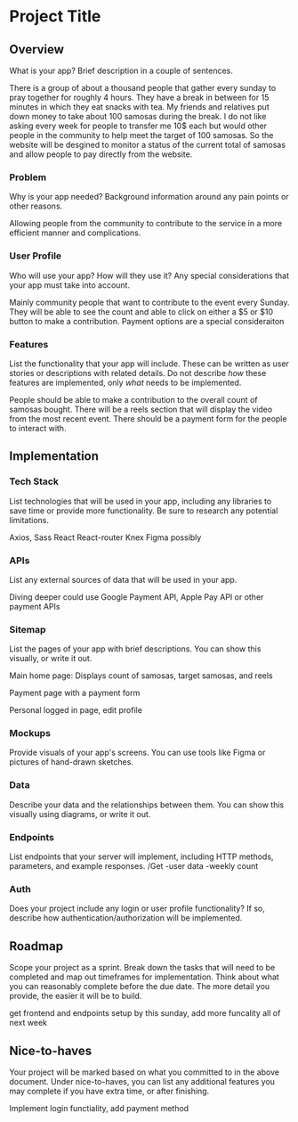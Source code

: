 # Project Title

## Overview

What is your app? Brief description in a couple of sentences.

There is a group of about a thousand people that gather every sunday to pray together for roughly 4 hours. They have a break in between for 15 minutes in which they eat snacks with tea. My friends and relatives put down money to take about 100 samosas during the break. I do not like asking every week for people to transfer me 10$ each but would other people in the community to help meet the target of 100 samosas. So the website will be desgined to monitor a status of the current total of samosas and allow people to pay directly from the website.   

### Problem

Why is your app needed? Background information around any pain points or other reasons.

Allowing people from the community to contribute to the service in a more efficient manner and complications.

### User Profile

Who will use your app? How will they use it? Any special considerations that your app must take into account.

Mainly community people that want to contribute to the event every Sunday. They will be able to see the count and able to click on either a $5 or $10 button to make a contribution. Payment options are a special consideraiton

### Features

List the functionality that your app will include. These can be written as user stories or descriptions with related details. Do not describe _how_ these features are implemented, only _what_ needs to be implemented.

People should be able to make a contribution to the overall count of samosas bought. There will be a reels section that will display the video from the most recent event. There should be a payment form for the people to interact with. 

## Implementation

### Tech Stack

List technologies that will be used in your app, including any libraries to save time or provide more functionality. Be sure to research any potential limitations.

Axios, Sass
React
React-router
Knex
Figma possibly

### APIs

List any external sources of data that will be used in your app.

Diving deeper could use Google Payment API, Apple Pay API or other payment APIs

### Sitemap

List the pages of your app with brief descriptions. You can show this visually, or write it out.

Main home page:
Displays count of samosas, target samosas, and reels

Payment page with a payment form 

Personal logged in page, edit profile



### Mockups

Provide visuals of your app's screens. You can use tools like Figma or pictures of hand-drawn sketches.

### Data

Describe your data and the relationships between them. You can show this visually using diagrams, or write it out. 

### Endpoints

List endpoints that your server will implement, including HTTP methods, parameters, and example responses.
/Get
-user data
-weekly count

### Auth

Does your project include any login or user profile functionality? If so, describe how authentication/authorization will be implemented.

## Roadmap

Scope your project as a sprint. Break down the tasks that will need to be completed and map out timeframes for implementation. Think about what you can reasonably complete before the due date. The more detail you provide, the easier it will be to build.

get frontend and endpoints setup by this sunday, add more funcality all of next week

## Nice-to-haves

Your project will be marked based on what you committed to in the above document. Under nice-to-haves, you can list any additional features you may complete if you have extra time, or after finishing.

Implement login functiality, add payment method
